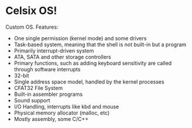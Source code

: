 # Celsix OS!

Custom OS. Features:
- One single permission (kernel mode) and some drivers
- Task-based system, meaning that the shell is not built-in but a program
- Primarily interrupt-driven system
- ATA, SATA and other storage controllers
- Primary functions, such as adding keyboard sensitivity are called through software interrupts
- 32-bit
- Single address space model, handled by the kernel processes
- CFAT32 File System
- Built-in assembler programs
- Sound support
- I/O Handling, interrupts like kbd and mouse
- Physical memory allocator (malloc, etc)
- Mostly assembly, some C/C++
